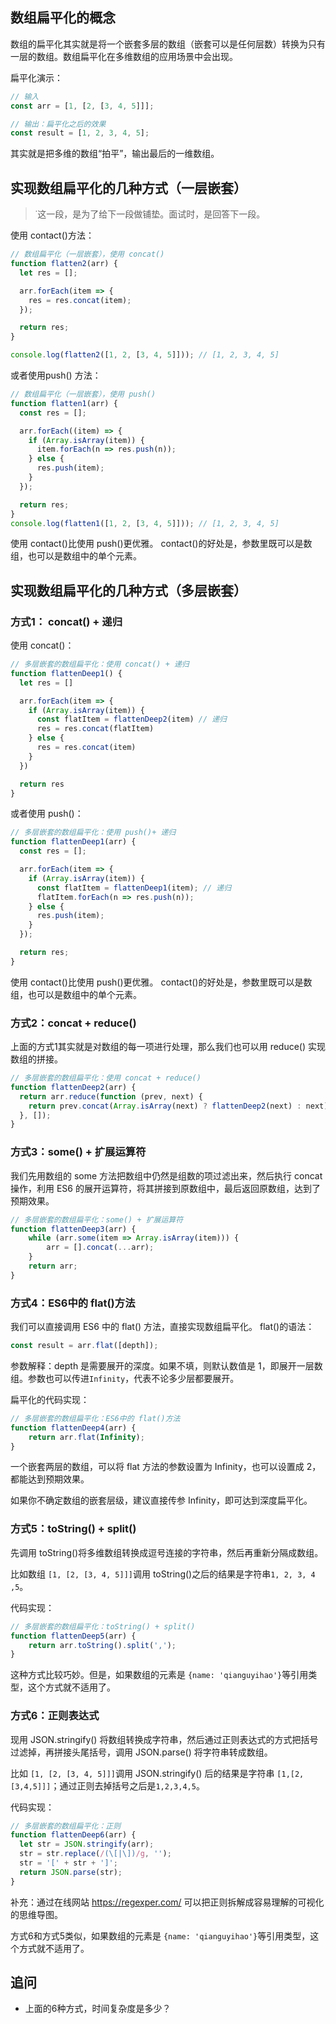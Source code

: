 ## 数组扁平化的概念

数组的扁平化其实就是将一个嵌套多层的数组（嵌套可以是任何层数）转换为只有一层的数组。数组扁平化在多维数组的应用场景中会出现。

扁平化演示：

```js
// 输入
const arr = [1, [2, [3, 4, 5]]];

// 输出：扁平化之后的效果
const result = [1, 2, 3, 4, 5];
```

其实就是把多维的数组“拍平”，输出最后的一维数组。

## 实现数组扁平化的几种方式（一层嵌套）

> ˙这一段，是为了给下一段做铺垫。面试时，是回答下一段。

使用 contact()方法：

 ```js
 // 数组扁平化（一层嵌套），使用 concat()
 function flatten2(arr) {
   let res = [];
 
   arr.forEach(item => {
     res = res.concat(item);
   });
 
   return res;
 }
 
 console.log(flatten2([1, 2, [3, 4, 5]])); // [1, 2, 3, 4, 5]
 ```

或者使用push() 方法：

```js
// 数组扁平化（一层嵌套），使用 push()
function flatten1(arr) {
  const res = [];

  arr.forEach((item) => {
    if (Array.isArray(item)) {
      item.forEach(n => res.push(n));
    } else {
      res.push(item);
    }
  });

  return res;
}
console.log(flatten1([1, 2, [3, 4, 5]])); // [1, 2, 3, 4, 5]
```

使用 contact()比使用 push()更优雅。 contact()的好处是，参数里既可以是数组，也可以是数组中的单个元素。

## 实现数组扁平化的几种方式（多层嵌套）

### 方式1： concat() + 递归

使用 concat()：

```js
// 多层嵌套的数组扁平化：使用 concat() + 递归
function flattenDeep1() {
  let res = []

  arr.forEach(item => {
    if (Array.isArray(item)) {
      const flatItem = flattenDeep2(item) // 递归
      res = res.concat(flatItem)
    } else {
      res = res.concat(item)
    }
  })

  return res
}
```

或者使用 push()：

```js
// 多层嵌套的数组扁平化：使用 push()+ 递归
function flattenDeep1(arr) {
  const res = [];

  arr.forEach(item => {
    if (Array.isArray(item)) {
      const flatItem = flattenDeep1(item); // 递归
      flatItem.forEach(n => res.push(n));
    } else {
      res.push(item);
    }
  });

  return res;
}
```

使用 contact()比使用 push()更优雅。 contact()的好处是，参数里既可以是数组，也可以是数组中的单个元素。

### 方式2：concat + reduce()

上面的方式1其实就是对数组的每一项进行处理，那么我们也可以用 reduce() 实现数组的拼接。

```js
// 多层嵌套的数组扁平化：使用 concat + reduce()
function flattenDeep2(arr) {
  return arr.reduce(function (prev, next) {
    return prev.concat(Array.isArray(next) ? flattenDeep2(next) : next);
  }, []);
}
```

### 方式3：some() + 扩展运算符

我们先用数组的 some 方法把数组中仍然是组数的项过滤出来，然后执行 concat 操作，利用 ES6 的展开运算符，将其拼接到原数组中，最后返回原数组，达到了预期效果。

```js
// 多层嵌套的数组扁平化：some() + 扩展运算符
function flattenDeep3(arr) {
    while (arr.some(item => Array.isArray(item))) {
        arr = [].concat(...arr);
    }
    return arr;
}
```



### 方式4：ES6中的 flat()方法

我们可以直接调用 ES6 中的 flat() 方法，直接实现数组扁平化。 flat()的语法：

```js
const result = arr.flat([depth]);
```

参数解释：depth 是需要展开的深度。如果不填，则默认数值是 1，即展开一层数组。参数也可以传进`Infinity`，代表不论多少层都要展开。

扁平化的代码实现：

```js
// 多层嵌套的数组扁平化：ES6中的 flat()方法
function flattenDeep4(arr) {
    return arr.flat(Infinity);
}
```

一个嵌套两层的数组，可以将 flat 方法的参数设置为 Infinity，也可以设置成 2，都能达到预期效果。

如果你不确定数组的嵌套层级，建议直接传参 Infinity，即可达到深度扁平化。

### 方式5：toString() + split()

先调用 toString()将多维数组转换成逗号连接的字符串，然后再重新分隔成数组。

比如数组 `[1, [2, [3, 4, 5]]]`调用 toString()之后的结果是字符串`1, 2, 3, 4 ,5`。

代码实现：

```js
// 多层嵌套的数组扁平化：toString() + split()
function flattenDeep5(arr) {
    return arr.toString().split(',');
}
```

这种方式比较巧妙。但是，如果数组的元素是 `{name: 'qianguyihao'}`等引用类型，这个方式就不适用了。

### 方式6：正则表达式

现用 JSON.stringify() 将数组转换成字符串，然后通过正则表达式的方式把括号过滤掉，再拼接头尾括号，调用 JSON.parse() 将字符串转成数组。

比如  `[1, [2, [3, 4, 5]]]`调用  JSON.stringify() 后的结果是字符串 `[1,[2,[3,4,5]]]`；通过正则去掉括号之后是`1,2,3,4,5`。

代码实现：

```js
// 多层嵌套的数组扁平化：正则
function flattenDeep6(arr) {
  let str = JSON.stringify(arr);
  str = str.replace(/(\[|\])/g, '');
  str = '[' + str + ']';
  return JSON.parse(str); 
}
```

补充：通过在线网站 https://regexper.com/ 可以把正则拆解成容易理解的可视化的思维导图。

方式6和方式5类似，如果数组的元素是 `{name: 'qianguyihao'}`等引用类型，这个方式就不适用了。



## 追问

- 上面的6种方式，时间复杂度是多少？









